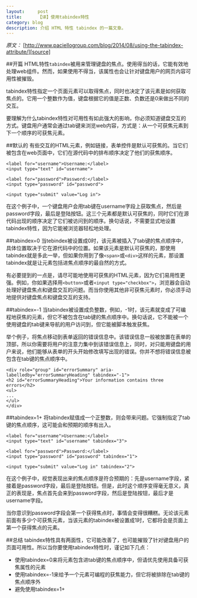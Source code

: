```yaml
---
layout:     post
title:      【译】使用tabindex特性
category: blog
description: 介绍 HTML 特性 tabindex 的一篇文章。
---
```




*原文：* [http://www.paciellogroup.com/blog/2014/08/using-the-tabindex-attribute/][source]

##开篇
HTML特性`tabindex`被用来管理键盘的焦点。使用得当的话，它能有效地处理web组件。然而，如果使用不得当，该属性也会让针对键盘用户的网页内容可用性被摧毁。

tabindex特性指定一个页面元素可以取得焦点，同时也决定了该元素是如何获取焦点的。它用一个整数作为值，键盘根据它的值是正数、负数还是0来做出不同的交互。

要理解为什么tabindex特性对可用性有如此强大的影响，你必须知道键盘交互的方式。键盘用户通常会通过tab键来浏览web内容，方式是：从一个可获焦元素到下一个顺序的可获焦元素。

##默认的
有些交互的HTML元素，例如链接，表单控件是默认可获焦的。当它们被包含在web页面中，它们在源代码中的排布顺序决定了他们的获焦顺序。

	<label for="username">Username:</label>
	<input type="text" id="username">
	
	<label for="password">Password:</label>
	<input type="password" id="password">
	
	<input type="submit" value="Log in">

在这个例子中，一个键盘用户会用tab键在username字段上获取焦点，然后是password字段，最后是登陆按钮。这三个元素都是默认可获焦的，同时它们在源代码出现的顺序决定了它们被访问到的顺序。换句话说，不需要显式地设置tabindex特性，因为它能被浏览器轻松地处理。

##tabindex=0
当tebindex被设置成0时，该元素被插入了tab键的焦点顺序中，具体位置取决于它在源代码中的位置。如果该元素是默认可获焦的，那使用tabindex就是多此一举，但如果你用到了像`<span>`或`<div>`这样的元素，那设置tabindex就是让元素包括进焦点顺序的最自然的方式。


有必要提到的一点是，请尽可能地使用可获焦的HTML元素，因为它们易用性更强。例如，你如果选择用`<button>`或者`<input type="checkbox">`，浏览器会自动处理好键盘焦点和键盘交互的问题。而当你使用其他非可获焦元素时，你必须手动地提供对键盘焦点和键盘交互的支持。

##tabindex=-1
当tabindex被设置成负整数，例如，-1时，该元素就变成了可编程地获焦的元素，但它不被包含在tab键的焦点顺序中。换句话说，它不能被一个使用键盘的tab键来导航的用户访问到，但它能被脚本触发获焦。

举个例子，将焦点移动到表单返回的错误信息中。该错误信息一般被放置在表单的顶部，所以你需要将用户的注意力集中到该错误信息上，同时，对只能用键盘的用户来说，他们能够从表单的开头开始修改填写出现的错误。你并不想将错误信息被包含在tab键的焦点顺序中。

	<div role="group" id="errorSummary" aria-labelledby="errorSummaryHeading" tabindex="-1">
	<h2 id="errorSummaryHeading">Your information contains three errors</h2>
	<ul>
	...
	</ul>
	</div>

##tabindex=1+
将tabindex赋值成一个正整数，则会带来问题。它强制指定了tab键的焦点顺序，这可能会和预期的顺序有出入。

	<label for="username">Username:</label>
	<input type="text" id="username" tabindex="3">
	
	<label for="password">Password:</label>
	<input type="password" id="password" tabindex="1">
	
	<input type="submit" value="Log in" tabindex="2">

在这个例子中，视觉表现出来的焦点顺序是符合预期的：先是username字段，紧接着是password字段，最后是登陆按钮。但是，此时这个顺序变得毫无意义，真正的表现是，焦点首先会来到password字段，然后是登陆按钮，最后才是username字段。

当你意识到password字段会第一个获得焦点时，事情会变得很糟糕。无论该元素前面有多少个可获焦元素，当该元素的tabindex被设置成1时，它都将会是页面上第一个获得焦点的元素。

##总结
tabindex特性具有两面性，它可能改善了，也可能摧毁了针对键盘用户的页面可用性。所以当你要使用tabindex特性时，谨记如下几点：

* 使用tabindex=0来将元素包含进tab键的焦点顺序中，但请优先使用具备可获焦属性的元素
* 使用tabindex=-1来给予一个元素可编程的获焦能力，但它将被排除在tab键的焦点顺序外
* 避免使用tabindex=1+


